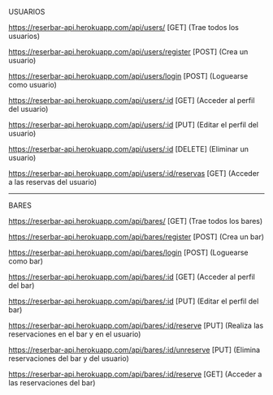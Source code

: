USUARIOS

https://reserbar-api.herokuapp.com/api/users/ [GET] (Trae todos los usuarios)

https://reserbar-api.herokuapp.com/api/users/register [POST] (Crea un usuario)

https://reserbar-api.herokuapp.com/api/users/login [POST] (Loguearse como usuario)

https://reserbar-api.herokuapp.com/api/users/:id [GET] (Acceder al perfil del usuario)

https://reserbar-api.herokuapp.com/api/users/:id [PUT] (Editar el perfil del usuario)

https://reserbar-api.herokuapp.com/api/users/:id [DELETE] (Eliminar un usuario)

https://reserbar-api.herokuapp.com/api/users/:id/reservas [GET] (Acceder a las reservas del usuario)

*******************************************

BARES

https://reserbar-api.herokuapp.com/api/bares/ [GET] (Trae todos los bares)

https://reserbar-api.herokuapp.com/api/bares/register [POST] (Crea un bar)

https://reserbar-api.herokuapp.com/api/bares/login [POST] (Loguearse como bar)

https://reserbar-api.herokuapp.com/api/bares/:id [GET] (Acceder al perfil del bar)

https://reserbar-api.herokuapp.com/api/bares/:id [PUT] (Editar el perfil del bar)

https://reserbar-api.herokuapp.com/api/bares/:id/reserve [PUT] (Realiza las reservaciones en el bar y en el usuario)

https://reserbar-api.herokuapp.com/api/bares/:id/unreserve [PUT] (Elimina reservaciones del bar y del usuario)

https://reserbar-api.herokuapp.com/api/bares/:id/reserve [GET] (Acceder a las reservaciones del bar)

